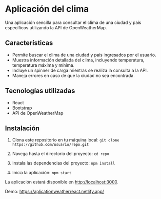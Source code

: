 # Aplicación del clima

Una aplicación sencilla para consultar el clima de una ciudad y país específicos utilizando la API de OpenWeatherMap.

## Características

- Permite buscar el clima de una ciudad y país ingresados por el usuario.
- Muestra información detallada del clima, incluyendo temperatura, temperatura máxima y mínima.
- Incluye un spinner de carga mientras se realiza la consulta a la API.
- Maneja errores en caso de que la ciudad no sea encontrada.

## Tecnologías utilizadas

- React
- Bootstrap
- API de OpenWeatherMap

## Instalación

1. Clona este repositorio en tu máquina local: `git clone https://github.com/usuario/repo.git`

2. Navega hasta el directorio del proyecto: `cd repo`

3. Instala las dependencias del proyecto: `npm install`

4. Inicia la aplicación: `npm start`

La aplicación estará disponible en [http://localhost:3000](http://localhost:3000).

Demo: https://aplicationweatherreact.netlify.app/
